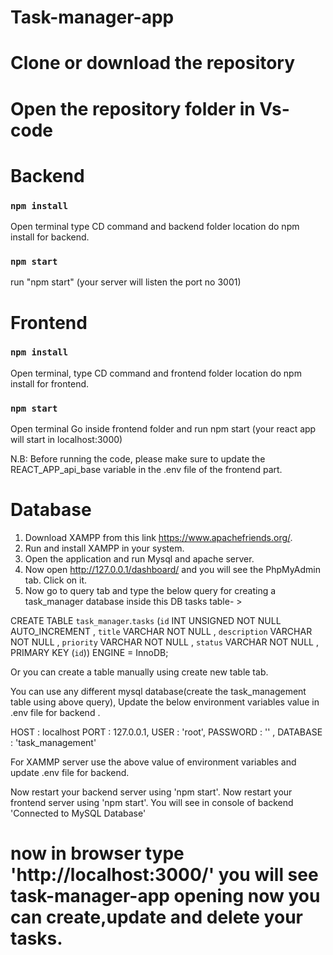 # Task-manager-app

# Clone or download the repository

# Open the repository folder in Vs-code

# Backend

### `npm install`

Open terminal type CD command and backend folder location do npm install for backend.

### `npm start`

run "npm start" (your server will listen the port no 3001)

# Frontend

### `npm install`

Open terminal, type CD command and frontend folder location do npm install for frontend.

### `npm start`

Open terminal Go inside frontend folder and run npm start (your react app will start in localhost:3000)

N.B: Before running the code, please make sure to update the REACT_APP_api_base variable in the .env file of the frontend part.

# Database

1. Download XAMPP from this link https://www.apachefriends.org/.
2. Run and install XAMPP in your system.
3. Open the application and run Mysql and apache server.
4. Now open http://127.0.0.1/dashboard/ and you will see the PhpMyAdmin tab. Click on it.
5. Now go to query tab and type the below query for creating a task_manager database inside this DB tasks table- >

CREATE TABLE `task_manager`.`tasks` (`id` INT UNSIGNED NOT NULL AUTO_INCREMENT , `title` VARCHAR NOT NULL , `description` VARCHAR NOT NULL , `priority` VARCHAR NOT NULL , `status` VARCHAR NOT NULL , PRIMARY KEY (`id`)) ENGINE = InnoDB;

Or you can create a table manually using create new table tab.

You can use any different mysql database(create the task_management table using above query), Update the below environment variables value in .env file for backend .

HOST : localhost
PORT : 127.0.0.1,
USER : 'root',
PASSWORD : '' ,
DATABASE : 'task_management'

For XAMMP server use the above value of environment variables and update .env file for backend.

Now restart your backend server using 'npm start'.
Now restart your frontend server using 'npm start'.
You will see in console of backend 'Connected to MySQL Database'

# now in browser type 'http://localhost:3000/' you will see task-manager-app opening now you can create,update and delete your tasks.
